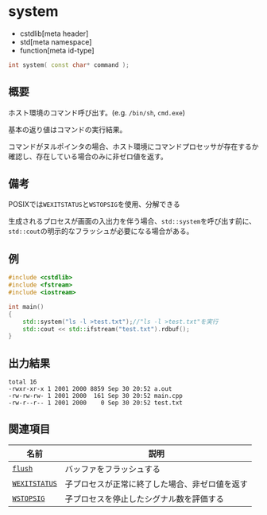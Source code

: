 # system
* cstdlib[meta header]
* std[meta namespace]
* function[meta id-type]

```cpp
int system( const char* command );
```

## 概要

ホスト環境のコマンド呼び出す。(e.g. `/bin/sh`, `cmd.exe`)

基本の返り値はコマンドの実行結果。

コマンドがヌルポインタの場合、ホスト環境にコマンドプロセッサが存在するか確認し、存在している場合のみに非ゼロ値を返す。

## 備考

POSIXでは`WEXITSTATUS`と`WSTOPSIG`を使用、分解できる

生成されるプロセスが画面の入出力を伴う場合、`std::system`を呼び出す前に、`std::cout`の明示的なフラッシュが必要になる場合がある。

## 例

```cpp example
#include <cstdlib>
#include <fstream>
#include <iostream>

int main()
{
    std::system("ls -l >test.txt");//"ls -l >test.txt"を実行
    std::cout << std::ifstream("test.txt").rdbuf();
}
```

## 出力結果

```
total 16
-rwxr-xr-x 1 2001 2000 8859 Sep 30 20:52 a.out
-rw-rw-rw- 1 2001 2000  161 Sep 30 20:52 main.cpp
-rw-r--r-- 1 2001 2000    0 Sep 30 20:52 test.txt
```

## 関連項目

| 名前 | 説明 |
|------|------|
|[`flush`](../ostream/flush.md)|バッファをフラッシュする|
| [`WEXITSTATUS`]() | 子プロセスが正常に終了した場合、非ゼロ値を返す |
| [`WSTOPSIG`]() | 子プロセスを停止したシグナル数を評価する |
